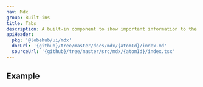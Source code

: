 ```yaml
---
nav: Mdx
group: Built-ins
title: Tabs
description: A built-in component to show important information to the reader.
apiHeader:
  pkg: '@lobehub/ui/mdx'
  docUrl: '{github}/tree/master/docs/mdx/{atomId}/index.md'
  sourceUrl: '{github}/tree/master/src/mdx/{atomId}/index.tsx'
---
```


## Example

<code src="./demos/index.tsx" ></code>
